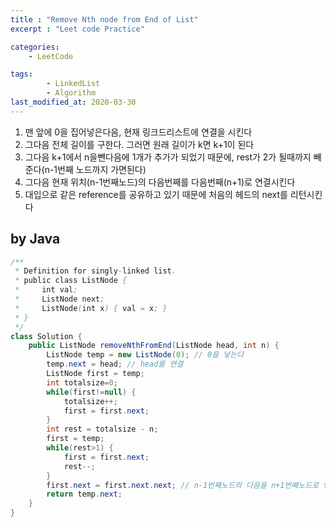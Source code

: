 ```yaml
---
title : "Remove Nth node from End of List"
excerpt : "Leet code Practice"

categories:
    - LeetCode

tags:
        - LinkedList
        - Algorithm
last_modified_at: 2020-03-30
---
```




1. 맨 앞에 0을 집어넣은다음, 현재 링크드리스트에 연결을 시킨다
2. 그다음 전체 길이를 구한다. 그러면 원래 길이가 k면 k+1이 된다
3. 그다음 k+1에서 n을뺀다음에 1개가 추가가 되었기 때문에, rest가 2가 될때까지 빼준다(n-1번째 노드까지 가면된다)
4. 그다음 현재 위치(n-1번째노드)의 다음번째를 다음번째(n+1)로 연결시킨다
5. 대입으로 같은 reference를 공유하고 있기 때문에 처음의 헤드의 next를 리턴시킨다

## by Java

```java
/**
 * Definition for singly-linked list.
 * public class ListNode {
 *     int val;
 *     ListNode next;
 *     ListNode(int x) { val = x; }
 * }
 */
class Solution {
    public ListNode removeNthFromEnd(ListNode head, int n) {
        ListNode temp = new ListNode(0); // 0을 넣는다
        temp.next = head; // head를 연결
        ListNode first = temp;
        int totalsize=0;
        while(first!=null) {
            totalsize++;
            first = first.next;
        }
        int rest = totalsize - n;
        first = temp;
        while(rest>1) {
            first = first.next;
            rest--;
        }
        first.next = first.next.next; // n-1번째노드의 다음을 n+1번째노드로 연결, 여기서 first는 n-1번째노드
        return temp.next;
    }
}
```